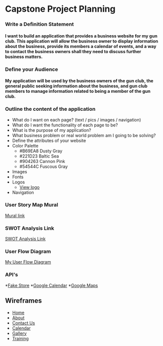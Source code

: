 # Capstone Project Planning

### Write a Definition Statement
#### I want to build an application that provides a business website for my gun club. This application will allow the business owner to display information about the business, provide its members a calendar of events, and a way to contact the business owners shall they need to discuss further business matters.

### Define your Audience
#### My application will be used by the business owners of the gun club, the general public seeking information about the business, and gun club members to manage information related to being a member of the gun club.

### Outline the content of the application
* What do I want on each page? (text / pics / images / navigation)
* What do I want the functionality of each page to be?
* What is the purpose of my application?
* What business problem or real world problem am I going to be solving?
* Define the attributes of your website
* Color Palette
  * #B69EA8 Dusty Gray
  * #221D23 Baltic Sea
  * #904263 Cannon Pink
  * #54544C Fuscous Gray
* Images
* Fonts
* Logos
  * [View logo](./pictures/logo.png)
* Navigation

### User Story Map Mural
[Mural link](https://app.mural.co/t/savvycoders2173/m/savvycoders2173/1699581651229/8dff116289a7bc86bd1a636f78ef88d1083de48c?sender=u6a9d7be727aa88b8ef5c5554)

### SWOT Analysis Link
[SWOT Analysis Link](https://docs.google.com/document/d/1cAbt8UcnAqOtR9KlsrsrryzCujw0aln1556SX7ZTZ98/edit?usp=sharing)

### User Flow Diagram
[My User Flow Diagram](./pictures/user-flow-diagram.png)

### API's
*[Fake Store](https://fakestoreapi.com/)
*[Google Calendar](https://developers.google.com/google-apps/calendar/)
*[Google Maps](https://developers.google.com/maps/)

## Wireframes
* [Home](./pictures/Home.png)
* [About](./pictures/About.png)
* [Contact Us](./pictures/Contact.png)
* [Calendar](./pictures/Calendar.png)
* [Gallery](./pictures/Gallery.png)
* [Training](./pictures/Training.png)

